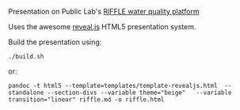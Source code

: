 Presentation on Public Lab's [RIFFLE water quality platform](http://publiclab.org/wiki/riffle)

Uses the awesome [reveal.js](https://github.com/hakimel/reveal.js/) HTML5 presentation system.

Build the presentation using:

    ./build.sh

or:

    pandoc -t html5 --template=templates/template-revealjs.html  --standalone --section-divs --variable theme="beige"   --variable transition="linear" riffle.md -o riffle.html


